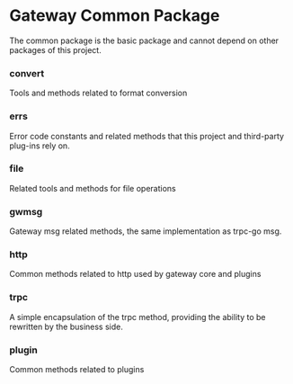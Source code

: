 # Gateway Common Package

The common package is the basic package and cannot depend on other packages of this project.

### convert

Tools and methods related to format conversion

### errs

Error code constants and related methods that this project and third-party plug-ins rely on.

### file

Related tools and methods for file operations

### gwmsg

Gateway msg related methods, the same implementation as trpc-go msg.

### http

Common methods related to http used by gateway core and plugins

### trpc

A simple encapsulation of the trpc method, providing the ability to be rewritten by the business side.

### plugin

Common methods related to plugins




